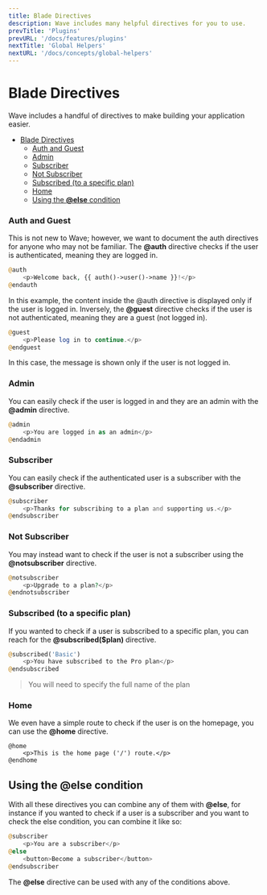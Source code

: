 ```yaml
---
title: Blade Directives
description: Wave includes many helpful directives for you to use.
prevTitle: 'Plugins'
prevURL: '/docs/features/plugins'
nextTitle: 'Global Helpers'
nextURL: '/docs/concepts/global-helpers'
---
```


# Blade Directives

Wave includes a handful of directives to make building your application easier.

- [Blade Directives](#blade-directives)
    - [Auth and Guest](#auth-and-guest)
    - [Admin](#admin)
    - [Subscriber](#subscriber)
    - [Not Subscriber](#not-subscriber)
    - [Subscribed (to a specific plan)](#subscribed-to-a-specific-plan)
    - [Home](#home)
  - [Using the **@else** condition](#using-the-else-condition)

### Auth and Guest

This is not new to Wave; however, we want to document the auth directives for anyone who may not be familiar. The **@auth** directive checks if the user is authenticated, meaning they are logged in.

<include src="docs/filename-top.html"></include><include src="docs/file-buttons.html" file="none"></include>

```php
@auth
    <p>Welcome back, {{ auth()->user()->name }}!</p>
@endauth
```
</div>

In this example, the content inside the @auth directive is displayed only if the user is logged in. Inversely, the **@guest** directive checks if the user is not authenticated, meaning they are a guest (not logged in).

<include src="docs/filename-top.html"></include><include src="docs/file-buttons.html" file="none"></include>

```php
@guest
    <p>Please log in to continue.</p>
@endguest
```
</div>

In this case, the message is shown only if the user is not logged in.

### Admin

You can easily check if the user is logged in and they are an admin with the **@admin** directive.

<include src="docs/filename-top.html"></include><include src="docs/file-buttons.html" file="none"></include>

```php
@admin
    <p>You are logged in as an admin</p>
@endadmin
```
</div>

### Subscriber

You can easily check if the authenticated user is a subscriber with the **@subscriber** directive.

<include src="docs/filename-top.html"></include><include src="docs/file-buttons.html" file="none"></include>

```php
@subscriber
    <p>Thanks for subscribing to a plan and supporting us.</p>
@endsubscriber
```
</div>

### Not Subscriber

You may instead want to check if the user is not a subscriber using the **@notsubscriber** directive.

<include src="docs/filename-top.html"></include><include src="docs/file-buttons.html" file="none"></include>

```php
@notsubscriber
    <p>Upgrade to a plan?</p>
@endnotsubscriber
```
</div>

### Subscribed (to a specific plan)

If you wanted to check if a user is subscribed to a specific plan, you can reach for the **@subscribed($plan)** directive.

<include src="docs/filename-top.html"></include><include src="docs/file-buttons.html" file="none"></include>

```php
@subscribed('Basic')
    <p>You have subscribed to the Pro plan</p>
@endsubscribed
```
</div>

> You will need to specify the full name of the plan

### Home

We even have a simple route to check if the user is on the homepage, you can use the **@home** directive.

<include src="docs/filename-top.html"></include><include src="docs/file-buttons.html" file="none"></include>

```
@home
    <p>This is the home page ('/') route.</p>
@endhome
```
</div>

## Using the **@else** condition

With all these directives you can combine any of them with **@else**, for instance if you wanted to check if a user is a subscriber and you want to check the else condition, you can combine it like so:

<include src="docs/filename-top.html"></include><include src="docs/file-buttons.html" file="none"></include>

```php
@subscriber
    <p>You are a subscriber</p>
@else
    <button>Become a subscriber</button>
@endsubscriber
```
</div>

The **@else** directive can be used with any of the conditions above.
